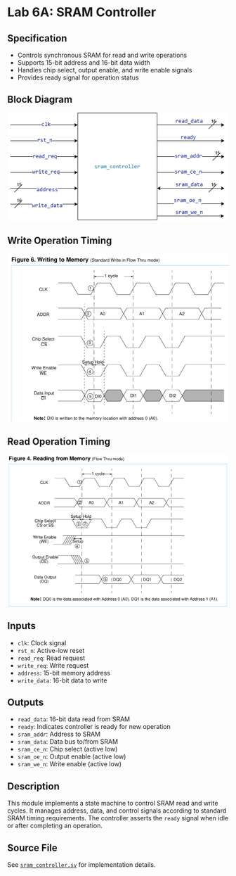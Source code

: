 # Lab 6A: SRAM Controller

## Specification
- Controls synchronous SRAM for read and write operations
- Supports 15-bit address and 16-bit data width
- Handles chip select, output enable, and write enable signals
- Provides ready signal for operation status

## Block Diagram
![Block Diagram](/Muhammad_Boota/lab6/doc/sram_controller.png)

## Write Operation Timing
![Write Timing](/Muhammad_Boota/lab6/doc/sram_write_timming_diagrame.png)

## Read Operation Timing
![Read Timing](/Muhammad_Boota/lab6/doc/sram_read_timming_diagrame.png)

## Inputs
- `clk`: Clock signal
- `rst_n`: Active-low reset
- `read_req`: Read request
- `write_req`: Write request
- `address`: 15-bit memory address
- `write_data`: 16-bit data to write

## Outputs
- `read_data`: 16-bit data read from SRAM
- `ready`: Indicates controller is ready for new operation
- `sram_addr`: Address to SRAM
- `sram_data`: Data bus to/from SRAM
- `sram_ce_n`: Chip select (active low)
- `sram_oe_n`: Output enable (active low)
- `sram_we_n`: Write enable (active low)

## Description
This module implements a state machine to control SRAM read and write cycles. It manages address, data, and control signals according to standard SRAM timing requirements. The controller asserts the `ready` signal when idle or after completing an operation.

## Source File
See [`sram_controller.sv`](src/sram_controller.sv) for implementation details.

